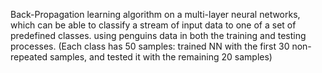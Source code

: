Back-Propagation learning algorithm on a multi-layer neural networks, which can be able to classify a stream of input data to one of a set of predefined classes.
using penguins data in both the training and testing processes. (Each class has 50 samples: trained NN with the first 30 non-repeated samples, and tested it with the remaining 20 samples)

